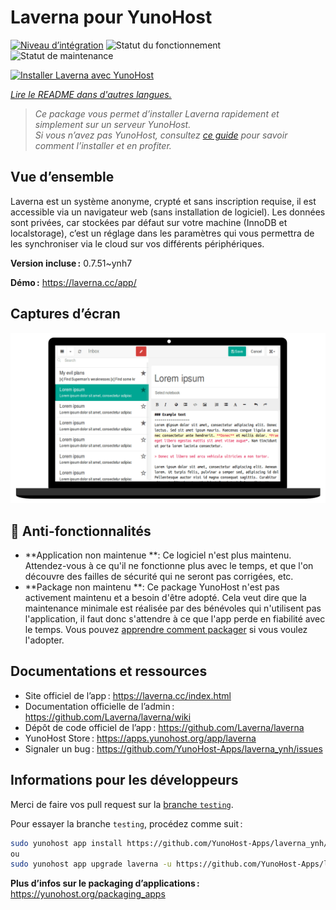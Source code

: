 <!--
Nota bene : ce README est automatiquement généré par <https://github.com/YunoHost/apps/tree/master/tools/readme_generator>
Il NE doit PAS être modifié à la main.
-->

# Laverna pour YunoHost

[![Niveau d’intégration](https://dash.yunohost.org/integration/laverna.svg)](https://dash.yunohost.org/appci/app/laverna) ![Statut du fonctionnement](https://ci-apps.yunohost.org/ci/badges/laverna.status.svg) ![Statut de maintenance](https://ci-apps.yunohost.org/ci/badges/laverna.maintain.svg)

[![Installer Laverna avec YunoHost](https://install-app.yunohost.org/install-with-yunohost.svg)](https://install-app.yunohost.org/?app=laverna)

*[Lire le README dans d'autres langues.](./ALL_README.md)*

> *Ce package vous permet d’installer Laverna rapidement et simplement sur un serveur YunoHost.*  
> *Si vous n’avez pas YunoHost, consultez [ce guide](https://yunohost.org/install) pour savoir comment l’installer et en profiter.*

## Vue d’ensemble

Laverna est un système anonyme, crypté et sans inscription requise, il est accessible via un navigateur web (sans installation de logiciel).
Les données sont privées, car stockées par défaut sur votre machine (InnoDB et localstorage), c’est un réglage dans les paramètres qui vous permettra de les synchroniser via le cloud sur vos différents périphériques.


**Version incluse :** 0.7.51~ynh7

**Démo :** <https://laverna.cc/app/>

## Captures d’écran

![Capture d’écran de Laverna](./doc/screenshots/laverna.png)

## :red_circle: Anti-fonctionnalités

- **Application non maintenue **: Ce logiciel n'est plus maintenu. Attendez-vous à ce qu'il ne fonctionne plus avec le temps, et que l'on découvre des failles de sécurité qui ne seront pas corrigées, etc.
- **Package non maintenu **: Ce package YunoHost n'est pas activement maintenu et a besoin d'être adopté. Cela veut dire que la maintenance minimale est réalisée par des bénévoles qui n'utilisent pas l'application, il faut donc s'attendre à ce que l'app perde en fiabilité avec le temps. Vous pouvez [apprendre comment packager](https://yunohost.org/packaging_apps_intro) si vous voulez l'adopter.

## Documentations et ressources

- Site officiel de l’app : <https://laverna.cc/index.html>
- Documentation officielle de l’admin : <https://github.com/Laverna/laverna/wiki>
- Dépôt de code officiel de l’app : <https://github.com/Laverna/laverna>
- YunoHost Store : <https://apps.yunohost.org/app/laverna>
- Signaler un bug : <https://github.com/YunoHost-Apps/laverna_ynh/issues>

## Informations pour les développeurs

Merci de faire vos pull request sur la [branche `testing`](https://github.com/YunoHost-Apps/laverna_ynh/tree/testing).

Pour essayer la branche `testing`, procédez comme suit :

```bash
sudo yunohost app install https://github.com/YunoHost-Apps/laverna_ynh/tree/testing --debug
ou
sudo yunohost app upgrade laverna -u https://github.com/YunoHost-Apps/laverna_ynh/tree/testing --debug
```

**Plus d’infos sur le packaging d’applications :** <https://yunohost.org/packaging_apps>
